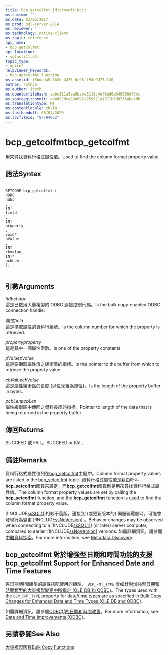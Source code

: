 ```yaml
---
title: bcp_getcolfmt |Microsoft Docs
ms.custom: ''
ms.date: 03/06/2017
ms.prod: sql-server-2014
ms.reviewer: ''
ms.technology: native-client
ms.topic: reference
api_name:
- bcp_getcolfmt
api_location:
- sqlncli11.dll
topic_type:
- apiref
helpviewer_keywords:
- bcp_getcolfmt function
ms.assetid: f8bdada5-7b2d-4475-8c98-f93e9d77b130
author: rothja
ms.author: jroth
ms.openlocfilehash: aabc811a5aa0babe5119c4ef0ed0e649586d73cc
ms.sourcegitcommit: ad4d92dce894592a259721a1571b1d8736abacdb
ms.translationtype: MT
ms.contentlocale: zh-TW
ms.lasthandoff: 08/04/2020
ms.locfileid: "87594062"
---
```

# <a name="bcp_getcolfmt"></a><span data-ttu-id="1d79a-102">bcp_getcolfmt</span><span class="sxs-lookup"><span data-stu-id="1d79a-102">bcp_getcolfmt</span></span>
  <span data-ttu-id="1d79a-103">用來尋找資料行格式屬性值。</span><span class="sxs-lookup"><span data-stu-id="1d79a-103">Used to find the column format property value.</span></span>  
  
## <a name="syntax"></a><span data-ttu-id="1d79a-104">語法</span><span class="sxs-lookup"><span data-stu-id="1d79a-104">Syntax</span></span>  
  
```  
  
RETCODE bcp_getcolfmt (  
HDBC   
hdbc  
,  
INT   
field  
,  
INT   
property  
,  
void*   
pValue  
,  
INT   
cbvalue,  
INT*   
pcbLen  
);  
  
```  
  
## <a name="arguments"></a><span data-ttu-id="1d79a-105">引數</span><span class="sxs-lookup"><span data-stu-id="1d79a-105">Arguments</span></span>  
 <span data-ttu-id="1d79a-106">*hdbc*</span><span class="sxs-lookup"><span data-stu-id="1d79a-106">*hdbc*</span></span>  
 <span data-ttu-id="1d79a-107">這是已啟用大量複製的 ODBC 連接控制代碼。</span><span class="sxs-lookup"><span data-stu-id="1d79a-107">Is the bulk copy-enabled ODBC connection handle.</span></span>  
  
 <span data-ttu-id="1d79a-108">*欄位*</span><span class="sxs-lookup"><span data-stu-id="1d79a-108">*field*</span></span>  
 <span data-ttu-id="1d79a-109">這是擷取屬性的資料行編號。</span><span class="sxs-lookup"><span data-stu-id="1d79a-109">Is the column number for which the property is retrieved.</span></span>  
  
 <span data-ttu-id="1d79a-110">*property*</span><span class="sxs-lookup"><span data-stu-id="1d79a-110">*property*</span></span>  
 <span data-ttu-id="1d79a-111">這是其中一個屬性常數。</span><span class="sxs-lookup"><span data-stu-id="1d79a-111">Is one of the property constants.</span></span>  
  
 <span data-ttu-id="1d79a-112">*pValue*</span><span class="sxs-lookup"><span data-stu-id="1d79a-112">*pValue*</span></span>  
 <span data-ttu-id="1d79a-113">這是要擷取屬性值之緩衝區的指標。</span><span class="sxs-lookup"><span data-stu-id="1d79a-113">Is the pointer to the buffer from which to retrieve the property value.</span></span>  
  
 <span data-ttu-id="1d79a-114">*cbValue*</span><span class="sxs-lookup"><span data-stu-id="1d79a-114">*cbValue*</span></span>  
 <span data-ttu-id="1d79a-115">這是屬性緩衝區的長度 (以位元組為單位)。</span><span class="sxs-lookup"><span data-stu-id="1d79a-115">Is the length of the property buffer in bytes.</span></span>  
  
 <span data-ttu-id="1d79a-116">*pcbLen*</span><span class="sxs-lookup"><span data-stu-id="1d79a-116">*pcbLen*</span></span>  
 <span data-ttu-id="1d79a-117">屬性緩衝區中傳回之資料長度的指標。</span><span class="sxs-lookup"><span data-stu-id="1d79a-117">Pointer to length of the data that is being returned in the property buffer.</span></span>  
  
## <a name="returns"></a><span data-ttu-id="1d79a-118">傳回</span><span class="sxs-lookup"><span data-stu-id="1d79a-118">Returns</span></span>  
 <span data-ttu-id="1d79a-119">SUCCEED 或 FAIL。</span><span class="sxs-lookup"><span data-stu-id="1d79a-119">SUCCEED or FAIL.</span></span>  
  
## <a name="remarks"></a><span data-ttu-id="1d79a-120">備註</span><span class="sxs-lookup"><span data-stu-id="1d79a-120">Remarks</span></span>  
 <span data-ttu-id="1d79a-121">資料行格式屬性值列在[bcp_setcolfmt](bcp-setcolfmt.md)主題中。</span><span class="sxs-lookup"><span data-stu-id="1d79a-121">Column format property values are listed in the [bcp_setcolfmt](bcp-setcolfmt.md) topic.</span></span> <span data-ttu-id="1d79a-122">資料行格式屬性值是藉由呼叫**bcp_setcolfmt**函數來設定，而**bcp_getcolfmt**函數則是用來尋找資料行格式屬性值。</span><span class="sxs-lookup"><span data-stu-id="1d79a-122">The column format property values are set by calling the **bcp_setcolfmt** function, and the **bcp_getcolfmt** function is used to find the column format property value.</span></span>  
  
 <span data-ttu-id="1d79a-123">[!INCLUDE[ssSQL11](../../includes/sssql11-md.md)]相較于舊版，連接到 (或更新版本的) 伺服器電腦時，可能會發現行為變更 [!INCLUDE[ssNoVersion](../../includes/ssnoversion-md.md)] 。</span><span class="sxs-lookup"><span data-stu-id="1d79a-123">Behavior changes may be observed when connecting to a [!INCLUDE[ssSQL11](../../includes/sssql11-md.md)] (or later) server computer, compared to earlier [!INCLUDE[ssNoVersion](../../includes/ssnoversion-md.md)] versions.</span></span> <span data-ttu-id="1d79a-124">如需詳細資訊，請參閱[中繼資料探索](../native-client/features/metadata-discovery.md)。</span><span class="sxs-lookup"><span data-stu-id="1d79a-124">For more information, see [Metadata Discovery](../native-client/features/metadata-discovery.md).</span></span>  
  
## <a name="bcp_getcolfmt-support-for-enhanced-date-and-time-features"></a><span data-ttu-id="1d79a-125">bcp_getcolfmt 對於增強型日期和時間功能的支援</span><span class="sxs-lookup"><span data-stu-id="1d79a-125">bcp_getcolfmt Support for Enhanced Date and Time Features</span></span>  
 <span data-ttu-id="1d79a-126">與日期/時間類型的屬性搭配使用的類型， `BCP_FMT_TYPE` 會如[針對增強型日期和時間類型的大量複製變更中所指定 &#40;OLE DB 和 ODBC&#41;](../native-client-odbc-date-time/bulk-copy-changes-for-enhanced-date-and-time-types-ole-db-and-odbc.md)。</span><span class="sxs-lookup"><span data-stu-id="1d79a-126">The types used with the `BCP_FMT_TYPE` property for date/time types are as specified in [Bulk Copy Changes for Enhanced Date and Time Types &#40;OLE DB and ODBC&#41;](../native-client-odbc-date-time/bulk-copy-changes-for-enhanced-date-and-time-types-ole-db-and-odbc.md).</span></span>  
  
 <span data-ttu-id="1d79a-127">如需詳細資訊，請參閱[ODBC&#41;&#40;的日期和時間改善](../native-client-odbc-date-time/date-and-time-improvements-odbc.md)。</span><span class="sxs-lookup"><span data-stu-id="1d79a-127">For more information, see [Date and Time Improvements &#40;ODBC&#41;](../native-client-odbc-date-time/date-and-time-improvements-odbc.md).</span></span>  
  
## <a name="see-also"></a><span data-ttu-id="1d79a-128">另請參閱</span><span class="sxs-lookup"><span data-stu-id="1d79a-128">See Also</span></span>  
 [<span data-ttu-id="1d79a-129">大量複製函數</span><span class="sxs-lookup"><span data-stu-id="1d79a-129">Bulk Copy Functions</span></span>](sql-server-driver-extensions-bulk-copy-functions.md)  
  
  
